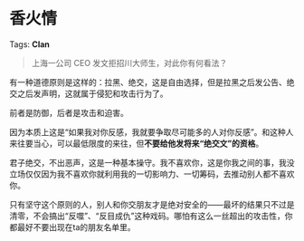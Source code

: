 # 香火情

Tags: **Clan**

> 上海一公司 CEO 发文拒招川大师生，对此你有何看法？



有一种道德原则是这样的：拉黑、绝交，这是自由选择，但是拉黑之后发公告、绝交之后发声明，这就属于侵犯和攻击行为了。

前者是防御，后者是攻击和迫害。

因为本质上这是“如果我对你反感，我就要争取尽可能多的人对你反感”。和这种人来往要当心，可以最低限度的来往，但**不要给他发将来“绝交文”的资格**。

君子绝交，不出恶声，这是一种基本操守。我不喜欢你，这是你我之间的事，我没立场仅仅因为我不喜欢你就利用我的一切影响力、一切筹码，去推动别人都不喜欢你。

只有坚守这个原则的人，别人和你交朋友才是绝对安全的——最坏的结果只不过是清零，不会搞出“反噬”、“反目成仇”这种戏码。哪怕有这么一丝超出的攻击性，你都最好不要出现在ta的朋友名单里。



